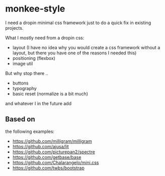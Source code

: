 # monkee-style

I need a dropin minimal css framework just to do a quick fix in existing projects.

What I mostly need from a dropin css:

- layout (I have no idea why you would create a css framework without a layout, but there you have one of the reasons I needed this)
- positioning (flexbox)
- image util

But why stop there ..

- buttons
- typography
- basic reset (normalize is a bit much)

and whatever I in the future add





## Based on

the following examples:

- https://github.com/milligram/milligram
- https://github.com/ajusa/lit
- https://github.com/picturepan2/spectre
- https://github.com/getbase/base
- https://github.com/Chalarangelo/mini.css
- https://github.com/twbs/bootstrap

